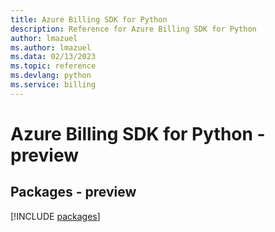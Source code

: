 ```yaml
---
title: Azure Billing SDK for Python
description: Reference for Azure Billing SDK for Python
author: lmazuel
ms.author: lmazuel
ms.data: 02/13/2023
ms.topic: reference
ms.devlang: python
ms.service: billing
---
```

# Azure Billing SDK for Python - preview
## Packages - preview
[!INCLUDE [packages](billing-index.md)]